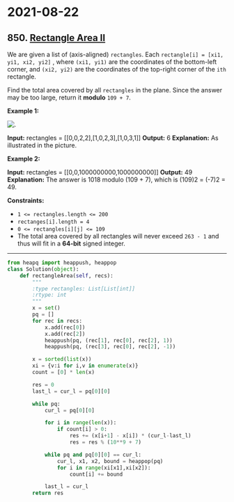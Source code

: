# 2021-08-22

## 850. [Rectangle Area II](https://leetcode.com/problems/rectangle-area-ii/)

We are given a list of (axis-aligned) `rectangles`. Each `rectangle[i] = [xi1, yi1, xi2, yi2]` , where `(xi1, yi1)` are the coordinates of the bottom-left corner, and `(xi2, yi2)` are the coordinates of the top-right corner of the `ith` rectangle.

Find the total area covered by all `rectangles` in the plane. Since the answer may be too large, return it **modulo** `109 + 7`.

**Example 1:**

![.](https://s3-lc-upload.s3.amazonaws.com/uploads/2018/06/06/rectangle_area_ii_pic.png)

**Input:** rectangles = \[\[0,0,2,2\],\[1,0,2,3\],\[1,0,3,1\]\]
**Output:** 6
**Explanation:** As illustrated in the picture.

**Example 2:**

**Input:** rectangles = \[\[0,0,1000000000,1000000000\]\]
**Output:** 49
**Explanation:** The answer is 1018 modulo (109 \+ 7), which is (109)2 = (-7)2 = 49.

**Constraints:**

- `1 <= rectangles.length <= 200`
- `rectanges[i].length = 4`
- `0 <= rectangles[i][j] <= 109`
- The total area covered by all rectangles will never exceed `263 - 1` and thus will fit in a **64-bit** signed integer.

---

```py
from heapq import heappush, heappop
class Solution(object):
    def rectangleArea(self, recs):
        """
        :type rectangles: List[List[int]]
        :rtype: int
        """
        x = set()
        pq = []
        for rec in recs:
            x.add(rec[0])
            x.add(rec[2])
            heappush(pq, (rec[1], rec[0], rec[2], 1))
            heappush(pq, (rec[3], rec[0], rec[2], -1))

        x = sorted(list(x))
        xi = {v:i for i,v in enumerate(x)}
        count = [0] * len(x)

        res = 0
        last_l = cur_l = pq[0][0]

        while pq:
            cur_l = pq[0][0]

            for i in range(len(x)):
                if count[i] > 0:
                    res += (x[i+1] - x[i]) * (cur_l-last_l)
                    res = res % (10**9 + 7)

            while pq and pq[0][0] == cur_l:
                cur_l, x1, x2, bound = heappop(pq)
                for i in range(xi[x1],xi[x2]):
                    count[i] += bound

            last_l = cur_l
        return res
```
